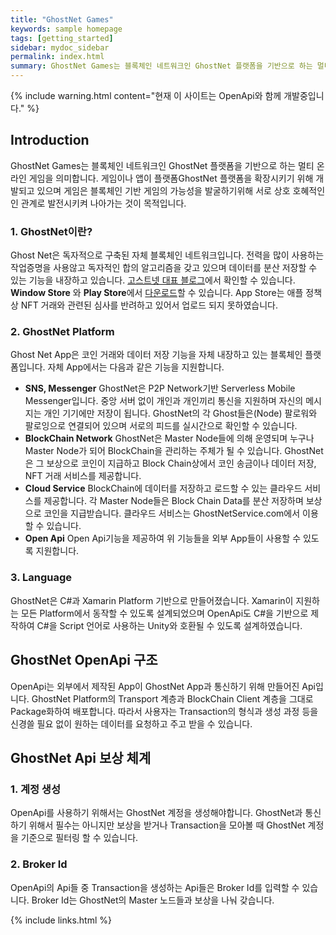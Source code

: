 ```yaml
---
title: "GhostNet Games"
keywords: sample homepage
tags: [getting_started]
sidebar: mydoc_sidebar
permalink: index.html
summary: GhostNet Games는 블록체인 네트워크인 GhostNet 플랫폼을 기반으로 하는 멀티 온라인 게임을 의미합니다. 을 기반하여 원할하게 동작하기 위해 Open API를 제공하고 문서를 공유하고 있습니다.
---
```


{% include warning.html content="현재 이 사이트는 OpenApi와 함께 개발중입니다." %}
## Introduction
GhostNet Games는 블록체인 네트워크인 GhostNet 플랫폼을 기반으로 하는 멀티 온라인 게임을 의미합니다. 
게임이나 앱이 플랫폼GhostNet 플랫폼을 확장시키기 위해 개발되고 있으며 게임은 블록체인 기반 게임의 가능성을 발굴하기위해 서로 상호 호혜적인인 관계로 발전시키켜 나아가는 것이 목적입니다.

### 1. GhostNet이란?

Ghost Net은 독자적으로 구축된 자체 블록체인 네트워크입니다. 전력을 많이 사용하는 작업증명을 사용않고 독자적인 합의 알고리즘을 갖고 있으며 데이터를 분산 저장할 수 있는 기능을 내장하고 있습니다. [고스트넷 대표 블로그](https://ghostnetblog.github.io/)에서 확인할 수 있습니다. **Window Store** 와 **Play Store**에서 [다운로드](https://ghostnetblog.github.io/download/)할 수 있습니다. App Store는 애플 정책상 NFT 거래와 관련된 심사를 반려하고 있어서 업로드 되지 못하였습니다. 

### 2. GhostNet Platform
Ghost Net App은 코인 거래와 데이터 저장 기능을 자체 내장하고 있는 블록체인 플랫폼입니다. 자체 App에서는 다음과 같은 기능을 지원합니다.
* **SNS, Messenger** GhostNet은 P2P Network기반 Serverless Mobile Messenger입니다. 중앙 서버 없이 개인과 개인끼리 통신을 지원하며 자신의 메시지는 개인 기기에만 저장이 됩니다. GhostNet의 각 Ghost들은(Node) 팔로워와 팔로잉으로 연결되어 있으며 서로의 피드를 실시간으로 확인할 수 있습니다.
* **BlockChain Network** GhostNet은 Master Node들에 의해 운영되며 누구나 Master Node가 되어 BlockChain을 관리하는 주체가 될 수 있습니다. GhostNet은 그 보상으로 코인이 지급하고 Block Chain상에서 코인 송금이나 데이터 저장, NFT 거래 서비스를 제공합니다.
* **Cloud Service** BlockChain에 데이터를 저장하고 로드할 수 있는 클라우드 서비스를 제공합니다. 각 Master Node들은 Block Chain Data를 분산 저장하며 보상으로 코인을 지급받습니다. 클라우드 서비스는 GhostNetService.com에서 이용할 수 있습니다.
* **Open Api** Open Api기능을 제공하여 위 기능들을 외부 App들이 사용할 수 있도록 지원합니다.

### 3. Language
GhostNet은 C#과 Xamarin Platform 기반으로 만들어졌습니다. Xamarin이 지원하는 모든 Platform에서 동작할 수 있도록 설계되었으며 OpenApi도 C#을 기반으로 제작하여 C#을 Script 언어로 사용하는 Unity와 호환될 수 있도록 설계하였습니다. 

## GhostNet OpenApi 구조
OpenApi는 외부에서 제작된 App이 GhostNet App과 통신하기 위해 만들어진 Api입니다. 
GhostNet Platform의 Transport 계층과 BlockChain Client 계층을 그대로 Package화하여 배포합니다.
따라서 사용자는 Transaction의 형식과 생성 과정 등을 신경쓸 필요 없이 원하는 데이터를 요청하고 주고 받을 수 있습니다.



## GhostNet Api 보상 체계

### 1. 계정 생성
OpenApi를 사용하기 위해서는 GhostNet 계정을 생성해야합니다.
GhostNet과 통신하기 위해서 필수는 아니지만 보상을 받거나 Transaction을 모아볼 때 GhostNet 계정을 기준으로 필터링 할 수 있습니다.

### 2. Broker Id
OpenApi의 Api들 중 Transaction을 생성하는 Api들은 Broker Id를 입력할 수 있습니다. 
Broker Id는 GhostNet의 Master 노드들과 보상을 나눠 갖습니다.


{% include links.html %}
